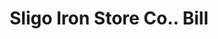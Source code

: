 ---
doi: 10.7916/D8M62XD0
date_other: '1880'
date_other_textual: 1880-1889
form: printed ephemera
genre:
- Invoices
name:
- Sligo Iron Store Co.
object_in_context_url: https://biggert.cul.columbia.edu/items/view/ave_biggert_00730
subject_hierarchical_geographic:
- St. Louis, Missouri, United States
subject_name:
- Sligo Iron Store Co.
title: Sligo Iron Store Co.. Bill
sort_title: Sligo Iron Store Co.. Bill
call_number: ave_biggert_00730
coordinates:
- 38.62722222222222,-90.19777777777779
pid: ave_biggert_00730
identifiers: ave_biggert_00730
canvas_id: ldpd:396002
permalink: "/items/ave_biggert_00730/"
layout: iiif-image-page
---
